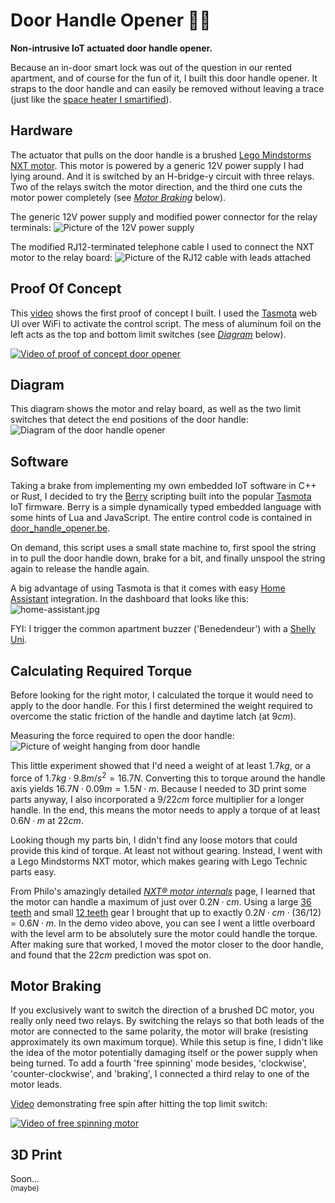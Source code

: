 # Door Handle Opener 🚪🦾

**Non-intrusive IoT actuated door handle opener.**

Because an in-door smart lock was out of the question in our rented apartment,
and of course for the fun of it, I built this door handle opener. It straps to
the door handle and can easily be removed without leaving a trace (just like the
[space heater I
smartified](https://pfiers.net/projects/iot#smartifying-an-old-space-heater)).

## Hardware

The actuator that pulls on the door handle is a brushed [Lego Mindstorms NXT
motor](https://www.philohome.com/nxtmotor/nxtmotor.htm). This motor is powered by a generic 12V power supply I had lying
around. And it is switched by an H-bridge-y circuit with three relays. Two of the relays switch the motor direction, and
the third one cuts the motor power completely (see *[Motor Braking](#motor-braking)* below).

The generic 12V power supply and modified power connector for the relay terminals: ![Picture of the 12V power
supply](media/12v-adapter.jpg)

The modified RJ12-terminated telephone cable I used to connect the NXT motor to the relay board: ![Picture of the RJ12
cable with leads attached](media/nxt-motor-cable.jpg)

## Proof Of Concept

This [video](media/poc-demo.webm) shows the first proof of concept I built. I used the [Tasmota](https://tasmota.github.io/) web UI over WiFi
to activate the control script. The mess of aluminum foil on the left acts as the top and bottom limit switches (see
*[Diagram](#diagram)* below).

[![Video of proof of concept door opener](media/poc-demo-thumbnail.png)](media/poc-demo.webm)


## Diagram

This diagram shows the motor and relay board, as well as the two limit switches
that detect the end positions of the door handle:
![Diagram of the door handle opener](media/diagram.png)

## Software

Taking a brake from implementing my own embedded IoT software in C++ or Rust, I decided to try the
[Berry](https://tasmota.github.io/docs/Berry/) scripting built into the popular [Tasmota](https://tasmota.github.io/)
IoT firmware. Berry is a simple dynamically typed embedded language with some hints of Lua and JavaScript. The entire
control code is contained in [door_handle_opener.be](door_handle_opener.be).

On demand, this script uses a small state machine to, first spool the string in to pull the door handle down, brake for
a bit, and finally unspool the string again to release the handle again.

A big advantage of using Tasmota is that it comes with easy [Home Assistant](https://www.home-assistant.io/)
integration. In the dashboard that looks like this: ![home-assistant.jpg](media/home-assistant.jpg)

FYI: I trigger the common apartment buzzer ('Benedendeur') with a [Shelly Uni](https://www.shelly.com/en-be/products/shop/shelly-uni).

## Calculating Required Torque

Before looking for the right motor, I calculated the torque it would need to
apply to the door handle. For this I first determined the weight required to
overcome the static friction of the handle and daytime latch (at $9 cm$).

Measuring the force required to open the door handle:
![Picture of weight hanging from door handle](media/force-test.jpg)

This little experiment showed that I'd need a weight of at least $1.7 kg$, or a
force of $1.7 kg \cdot 9.8 m/s^2 = 16.7 N$. Converting this to torque around the
handle axis yields $16.7 N \cdot 0.09 m = 1.5 N \cdot m$. Because I needed to 3D print some
parts anyway, I also incorporated a $9/22 cm$ force multiplier for a longer
handle. In the end, this means the motor needs to apply a torque of at least
$0.6 N \cdot m$ at $22 cm$.

Looking though my parts bin, I didn't find any loose motors that could provide
this kind of torque. At least not without gearing. Instead, I went with a Lego
Mindstorms NXT motor, which makes gearing with Lego Technic parts easy.

From Philo's amazingly detailed *[ NXT® motor
internals](https://www.philohome.com/nxtmotor/nxtmotor.htm)* page, I learned
that the motor can handle a maximum of just over $0.2 N\cdot cm$. Using a large
[36 teeth](https://www.bricklink.com/v2/catalog/catalogitem.page?P=32498) and
small [12 teeth](https://www.bricklink.com/v2/catalog/catalogitem.page?P=32270)
gear I brought that up to exactly $0.2 N\cdot cm \cdot (36/12) = 0.6 N \cdot m$.
In the demo video above, you can see I went a little overboard with the level
arm to be absolutely sure the motor could handle the torque. After making sure
that worked, I moved the motor closer to the door handle, and found that the $22
cm$ prediction was spot on.

## Motor Braking

If you exclusively want to switch the direction of a brushed DC motor, you really only need two relays. By switching the
relays so that both leads of the motor are connected to the same polarity, the motor will brake (resisting approximately
its own maximum torque). While this setup is fine, I didn't like the idea of the motor potentially damaging itself or
the power supply when being turned. To add a fourth 'free spinning' mode besides, 'clockwise', 'counter-clockwise', and 'braking',
I connected a third relay to one of the motor leads. 

[Video](media/free-spin.webm) demonstrating free spin after hitting the top limit switch:

[![Video of free spinning motor](media/free-spin-thumbnail.png)](media/free-spin.webm)

## 3D Print

Soon...  
<small>(maybe)</small>
